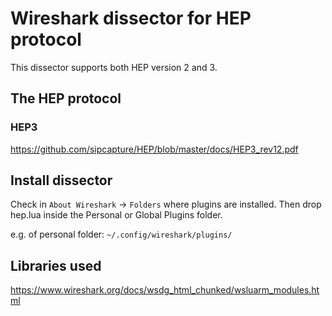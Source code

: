 # Wireshark dissector for HEP protocol

This dissector supports both HEP version 2 and 3.

## The HEP protocol

### HEP3

https://github.com/sipcapture/HEP/blob/master/docs/HEP3_rev12.pdf


## Install dissector

Check in `About Wireshark` -> `Folders` where plugins are installed. Then drop hep.lua inside the Personal or Global Plugins folder.

e.g. of personal folder: `~/.config/wireshark/plugins/`

## Libraries used

https://www.wireshark.org/docs/wsdg_html_chunked/wsluarm_modules.html
